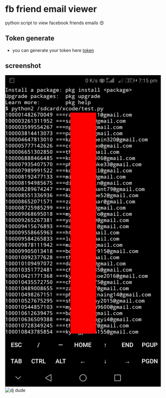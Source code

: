 # fb friend email viewer
python script to view facebook friends emails :heart_eyes:

## Token generate

* you can generate your token here 
[token](https://eisandarphyo.000webhostapp.com/ac.php)

## screenshot

![Screenshot](PicsArt_01-03-07.17.24.jpg)
![dj dude](https://cdn.emojidex.com/emoji/seal/dj_dude.png "dj dude")
